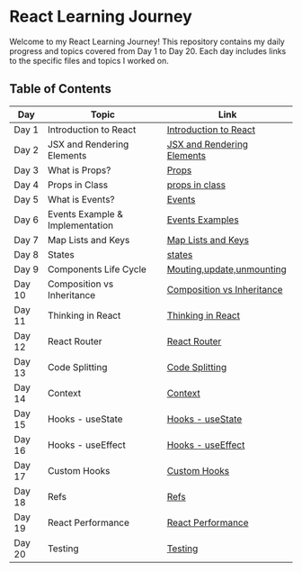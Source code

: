 # React Learning Journey

Welcome to my React Learning Journey! This repository contains my daily progress and topics covered from Day 1 to Day 20. Each day includes links to the specific files and topics I worked on.

## Table of Contents

| Day  | Topic                              | Link                                                                                          |
|------|------------------------------------|-----------------------------------------------------------------------------------------------|
| Day 1| Introduction to React              | [Introduction to React](https://github.com/kaifshaikh262000/react-learning/blob/main/day1/introduction.md)                     |
| Day 2| JSX and Rendering Elements         | [JSX and Rendering Elements](https://github.com/kaifshaikh262000/react-learning/blob/main/day2/jsx-rendering.md)               |
| Day 3| What is Props?                     | [Props ](https://github.com/kaif21-cmd/React_/blob/main/PROPS.MD)           
| Day 4| Props in Class                     | [props in class](https://github.com/kaif21-cmd/React_/blob/main/Accesing%20Props%20In%20Class.md)                   |
| Day 5| What is Events?                    | [Events](https://github.com/kaif21-cmd/React_/blob/main/Events.md)                       |
| Day 6| Events Example & Implementation    |[Events Examples](https://github.com/kaif21-cmd/React_/blob/main/Events._example%20.md)           |
| Day 7|  Map Lists and Keys                |[Map Lists and Keys](https://github.com/kaif21-cmd/React_/blob/main/Map.md)                             |
| Day 8| States                             | [states](https://github.com/kaif21-cmd/React_/blob/main/States%20in%20React.MD)                                             |
| Day 9| Components Life Cycle              | [Mouting,update,unmounting](https://github.com/kaif21-cmd/React_/blob/main/constructor.md)                     |
| Day 10| Composition vs Inheritance        | [Composition vs Inheritance](https://github.com/kaifshaikh262000/react-learning/blob/main/day10/composition-inheritance.md)   |
| Day 11| Thinking in React                 | [Thinking in React](https://github.com/kaifshaikh262000/react-learning/blob/main/day11/thinking-in-react.md)                   |
| Day 12| React Router                      | [React Router](https://github.com/kaifshaikh262000/react-learning/blob/main/day12/react-router.md)                             |
| Day 13| Code Splitting                    | [Code Splitting](https://github.com/kaifshaikh262000/react-learning/blob/main/day13/code-splitting.md)                         |
| Day 14| Context                           | [Context](https://github.com/kaifshaikh262000/react-learning/blob/main/day14/context.md)                                       |
| Day 15| Hooks - useState                  | [Hooks - useState](https://github.com/kaifshaikh262000/react-learning/blob/main/day15/hooks-usestate.md)                       |
| Day 16| Hooks - useEffect                 | [Hooks - useEffect](https://github.com/kaifshaikh262000/react-learning/blob/main/day16/hooks-useeffect.md)                     |
| Day 17| Custom Hooks                      | [Custom Hooks](https://github.com/kaifshaikh262000/react-learning/blob/main/day17/custom-hooks.md)                             |
| Day 18| Refs                              | [Refs](https://github.com/kaifshaikh262000/react-learning/blob/main/day18/refs.md)                                             |
| Day 19| React Performance                 | [React Performance](https://github.com/kaifshaikh262000/react-learning/blob/main/day19/react-performance.md)                   |
| Day 20| Testing                           | [Testing](https://github.com/kaifshaikh262000/react-learning/blob/main/day20/testing.md)                                       |


